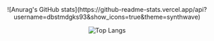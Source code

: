 <div align="center">
![Anurag's GitHub stats](https://github-readme-stats.vercel.app/api?username=dbstmdgks93&show_icons=true&theme=synthwave)

![Top Langs](https://github-readme-stats.vercel.app/api/top-langs/?username=dbstmdgks93&layout=compact&theme=synthwave)

</div>
